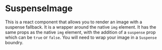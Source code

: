 # SuspenseImage

This is a react component that allows you to render an image with a suspense fallback. It is a wrapper around the native `img` element. It has the same props as the native `img` element, with the addition of a `suspense` prop which can be `true` or `false`. You will need to wrap your image in a `Suspense` boundry.
